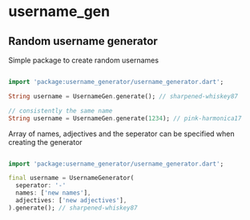 # username_gen

## Random username generator

Simple package to create random usernames

```dart

import 'package:username_generator/username_generator.dart';

String username = UsernameGen.generate(); // sharpened-whiskey87

// consistently the same name
String username = UsernameGen.generate(1234); // pink-harmonica17

```

Array of names, adjectives and the seperator can be specified when creating the generator

```dart

import 'package:username_generator/username_generator.dart';

final username = UsernameGenerator(
  seperator: '-'
  names: ['new names'],
  adjectives: ['new adjectives'],
).generate(); // sharpened-whiskey87

```
